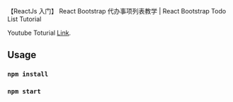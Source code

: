 【ReactJs 入门】 React Bootstrap 代办事项列表教学 | React Bootstrap Todo List Tutorial

Youtube Toturial [Link](https://www.youtube.com/watch?v=JY3WfgGiVps&t=16s).

## Usage

### `npm install`
### `npm start`




